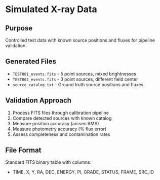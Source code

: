 # Simulated X-ray Data

## Purpose
Controlled test data with known source positions and fluxes for pipeline validation.

## Generated Files
- `TEST001_events.fits` - 5 point sources, mixed brightnesses
- `TEST002_events.fits` - 3 point sources, different field center
- `source_catalog.txt` - Ground truth source positions and fluxes

## Validation Approach
1. Process FITS files through calibration pipeline
2. Compare detected sources with known catalog
3. Measure position accuracy (arcsec RMS)
4. Measure photometry accuracy (% flux error)
5. Assess completeness and contamination rates

## File Format
Standard FITS binary table with columns:
- TIME, X, Y, RA, DEC, ENERGY, PI, GRADE, STATUS, FRAME, SRC_ID
